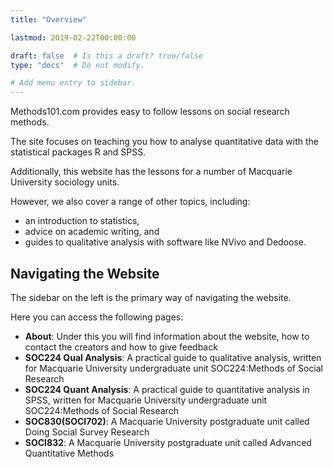 ```yaml
---
title: "Overview"

lastmod: 2019-02-22T00:00:00

draft: false  # Is this a draft? true/false
type: "docs"  # Do not modify.

# Add menu entry to sidebar.
---
```


Methods101.com provides easy to follow lessons on social research methods.

The site focuses on teaching you how to analyse quantitative data with the statistical packages R and SPSS. 

Additionally, this website has the lessons for a number of Macquarie University sociology units.

However, we also cover a range of other topics, including:

* an introduction to statistics,
* advice on academic writing, and
* guides to qualitative analysis with software like NVivo and Dedoose.

## Navigating the Website

The sidebar on the left is the primary way of navigating the website.

Here you can access the following pages:

* **About**: Under this you will find information about the website, how to contact the creators and how to give feedback
* **SOC224 Qual Analysis**: A practical guide to qualitative analysis, written for Macquarie University undergraduate unit SOC224:Methods of Social Research
* **SOC224 Quant Analysis**: A practical guide to quantitative analysis in SPSS, written for Macquarie University undergraduate unit SOC224:Methods of Social Research
* **SOC830(SOCI702)**: A Macquarie University postgraduate unit called Doing Social Survey Research
* **SOCI832**: A Macquarie University postgraduate unit called Advanced Quantitative Methods


